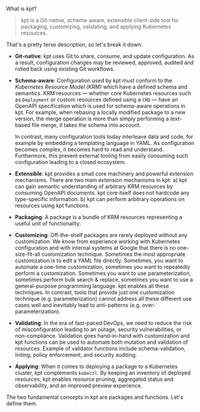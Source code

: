 What is kpt?

> kpt is a Git-native, schema-aware, extensible client-side tool for packaging, customizing,
> validating, and applying Kubernetes resources.

That's a pretty terse description, so let's break it down:

- **Git-native**: kpt uses Git to share, consume, and update configuration. As a result,
  configuration changes may be reviewed, approved, audited and rolled back using existing Git
  workflows.

- **Schema-aware**: Configuration used by kpt must conform to the _Kubernetes Resource Model
  (KRM)_ which have a defined schema and semantics. KRM resources — whether core Kubernetes
  resources such as `Deployment` or custom resources defined using a `CRD` — have an OpenAPI
  specification which is used for schema-aware operations in kpt. For example, when rebasing a
  locally modified package to a new version, the merge operation is more than simply performing a
  text-based file merge, it takes the schema into account.

  In contrast, many configuration tools today interleave data and code, for example by embedding a
  templating language in YAML. As configuration becomes complex, it becomes hard to read and
  understand. Furthermore, this prevent external tooling from easily consuming such configuration
  leading to a closed ecosystem.

- **Extensible**: kpt provides a small core machinery and powerful extension mechanisms. There are
  two main extension mechanisms in kpt: a) kpt can gain semantic understanding of arbitrary KRM
  resources by consuming OpenAPI documents. kpt core itself does not hardcode any type-specific
  information. b) kpt can perform arbitrary operations on resources using kpt functions.

- **Packaging**: A package is a bundle of KRM resources representing a useful unit of functionality.

- **Customizing**: Off-the-shelf packages are rarely deployed without any customization. We know
  from experience working with Kubernetes configuration and with internal systems at Google that
  there is no one-size-fit-all customization technique. Sometimes the most appropriate customization
  is to edit a YAML file directly. Sometimes, you want to automate a one-time customization,
  sometimes you want to repeatedly perform a customization. Sometimes you want to use
  parameterization, sometimes perform bulk search & replace, sometimes you want to use a
  general-purpose programming language. kpt enables all these techniques. In contrast, tools that
  provide just one customization technique (e.g. parameterization) cannot address all these
  different use cases well and inevitably lead to anti-patterns (e.g. over-parameterization).

- **Validating**: In the era of fast-paced DevOps, we need to reduce the risk of misconfiguration
  leading to an outage, security vulnerabilities, or non-compliance. Validation goes hand-in-hand
  with customization and kpt functions can be used to automate both mutation and validation of
  resources. Example of validator functions include schema-validation, linting, policy enforcement,
  and security auditing.

- **Applying**: When it comes to deploying a package to a Kubernetes cluster, kpt complements
  `kubectl`. By keeping an inventory of deployed resources, kpt enables resource pruning, aggregated
  status and observability, and an improved preview experience.

The two fundamental concepts in kpt are packages and functions. Let's define them.
